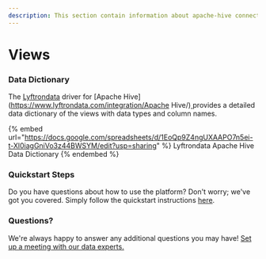 ```yaml
---
description: This section contain information about apache-hive connector views information
---
```


# Views

### Data Dictionary

The [Lyftrondata](https://www.lyftrondata.com/) driver for [Apache Hive](https://www.lyftrondata.com/integration/Apache Hive/)[ ](https://www.lyftrondata.com/integration/apache-hive/)provides a detailed data dictionary of the views with data types and column names.

{% embed url="https://docs.google.com/spreadsheets/d/1EoQp9Z4ngUXAAPO7n5ei-t-Xl0iagGniVo3z44BWSYM/edit?usp=sharing" %}
Lyftrondata Apache Hive Data Dictionary
{% endembed %}

### Quickstart Steps

Do you have questions about how to use the platform? Don't worry; we've got you covered. Simply follow the quickstart instructions [here](../../../../quickstart-steps.md).

### Questions? <a href="#questions" id="questions"></a>

We're always happy to answer any additional questions you may have! [Set up a meeting with our data experts.](https://www.lyftrondata.com/book-a-meeting/)


